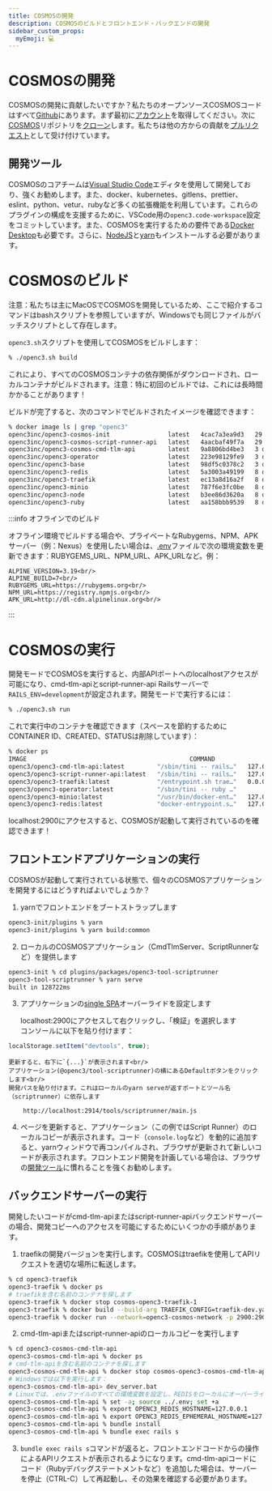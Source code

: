 ```yaml
---
title: COSMOSの開発
description: COSMOSのビルドとフロントエンド・バックエンドの開発
sidebar_custom_props:
  myEmoji: 💻
---
```


# COSMOSの開発

COSMOSの開発に貢献したいですか？私たちのオープンソースCOSMOSコードはすべて[Github](https://github.com/)にあります。まず最初に[アカウント](https://github.com/join)を取得してください。次に[COSMOS](https://github.com/openc3/cosmos)リポジトリを[クローン](https://docs.github.com/ja/repositories/creating-and-managing-repositories/cloning-a-repository)します。私たちは他の方からの貢献を[プルリクエスト](https://docs.github.com/ja/pull-requests/collaborating-with-pull-requests/proposing-changes-to-your-work-with-pull-requests/about-pull-requests)として受け付けています。

## 開発ツール

COSMOSのコアチームは[Visual Studio Code](https://code.visualstudio.com/)エディタを使用して開発しており、強くお勧めします。また、docker、kubernetes、gitlens、prettier、eslint、python、vetur、rubyなど多くの拡張機能を利用しています。これらのプラグインの構成を支援するために、VSCode用の`openc3.code-workspace`設定をコミットしています。また、COSMOSを実行するための要件である[Docker Desktop](https://www.docker.com/products/docker-desktop)も必要です。さらに、[NodeJS](https://nodejs.org/ja/download/)と[yarn](https://yarnpkg.com/getting-started/install)もインストールする必要があります。

# COSMOSのビルド

注意：私たちは主にMacOSでCOSMOSを開発しているため、ここで紹介するコマンドはbashスクリプトを参照していますが、Windowsでも同じファイルがバッチスクリプトとして存在します。

`openc3.sh`スクリプトを使用してCOSMOSをビルドします：

```bash
% ./openc3.sh build
```

これにより、すべてのCOSMOSコンテナの依存関係がダウンロードされ、ローカルコンテナがビルドされます。注意：特に初回のビルドでは、これには長時間かかることがあります！

ビルドが完了すると、次のコマンドでビルドされたイメージを確認できます：

```bash
% docker image ls | grep "openc3"
openc3inc/openc3-cosmos-init                latest   4cac7a3ea9d3   29 hours ago   446MB
openc3inc/openc3-cosmos-script-runner-api   latest   4aacbaf49f7a   29 hours ago   431MB
openc3inc/openc3-cosmos-cmd-tlm-api         latest   9a8806bd4be3   3 days ago     432MB
openc3inc/openc3-operator                   latest   223e98129fe9   3 days ago     405MB
openc3inc/openc3-base                       latest   98df5c0378c2   3 days ago     405MB
openc3inc/openc3-redis                      latest   5a3003a49199   8 days ago     111MB
openc3inc/openc3-traefik                    latest   ec13a8d16a2f   8 days ago     104MB
openc3inc/openc3-minio                      latest   787f6e3fc0be   8 days ago     238MB
openc3inc/openc3-node                       latest   b3ee86d3620a   8 days ago     372MB
openc3inc/openc3-ruby                       latest   aa158bbb9539   8 days ago     326MB
```

:::info オフラインでのビルド

オフライン環境でビルドする場合や、プライベートなRubygems、NPM、APKサーバー（例：Nexus）を使用したい場合は、[.env](https://github.com/openc3/cosmos/blob/main/.env)ファイルで次の環境変数を更新できます：RUBYGEMS_URL、NPM_URL、APK_URLなど。例：

    ALPINE_VERSION=3.19<br/>
    ALPINE_BUILD=7<br/>
    RUBYGEMS_URL=https://rubygems.org<br/>
    NPM_URL=https://registry.npmjs.org<br/>
    APK_URL=http://dl-cdn.alpinelinux.org<br/>

:::

# COSMOSの実行

開発モードでCOSMOSを実行すると、内部APIポートへのlocalhostアクセスが可能になり、cmd-tlm-apiとscript-runner-api Railsサーバーで`RAILS_ENV=development`が設定されます。開発モードで実行するには：

```bash
% ./openc3.sh run
```

これで実行中のコンテナを確認できます（スペースを節約するためにCONTAINER ID、CREATED、STATUSは削除しています）：

```bash
% docker ps
IMAGE                                             COMMAND                  PORTS                      NAMES
openc3/openc3-cmd-tlm-api:latest         "/sbin/tini -- rails…"   127.0.0.1:2901->2901/tcp   cosmos-openc3-cmd-tlm-api-1
openc3/openc3-script-runner-api:latest   "/sbin/tini -- rails…"   127.0.0.1:2902->2902/tcp   cosmos-openc3-script-runner-api-1
openc3/openc3-traefik:latest             "/entrypoint.sh trae…"   0.0.0.0:2900->80/tcp       cosmos-openc3-traefik-1
openc3/openc3-operator:latest            "/sbin/tini -- ruby …"                              cosmos-openc3-operator-1
openc3/openc3-minio:latest               "/usr/bin/docker-ent…"   127.0.0.1:9000->9000/tcp   cosmos-openc3-minio-1
openc3/openc3-redis:latest               "docker-entrypoint.s…"   127.0.0.1:6379->6379/tcp   cosmos-openc3-redis-1
```

localhost:2900にアクセスすると、COSMOSが起動して実行されているのを確認できます！

## フロントエンドアプリケーションの実行

COSMOSが起動して実行されている状態で、個々のCOSMOSアプリケーションを開発するにはどうすればよいでしょうか？

1. yarnでフロントエンドをブートストラップします

```bash
openc3-init/plugins % yarn
openc3-init/plugins % yarn build:common
```

2. ローカルのCOSMOSアプリケーション（CmdTlmServer、ScriptRunnerなど）を提供します

```bash
openc3-init % cd plugins/packages/openc3-tool-scriptrunner
openc3-tool-scriptrunner % yarn serve
built in 128722ms
```

3. アプリケーションの[single SPA](https://single-spa.js.org/)オーバーライドを設定します

    localhost:2900にアクセスして右クリックし、「検証」を選択します<br/>
    コンソールに以下を貼り付けます：

```javascript
localStorage.setItem("devtools", true);
```

    更新すると、右下に`{...}`が表示されます<br/>
    アプリケーション(@openc3/tool-scriptrunner)の横にあるDefaultボタンをクリックします<br/>
    開発パスを貼り付けます。これはローカルのyarn serveが返すポートとツール名（scriptrunner）に依存します

        http://localhost:2914/tools/scriptrunner/main.js

4. ページを更新すると、アプリケーション（この例ではScript Runner）のローカルコピーが表示されます。コード（`console.log`など）を動的に追加すると、yarnウィンドウで再コンパイルされ、ブラウザが更新されて新しいコードが表示されます。フロントエンド開発を計画している場合は、ブラウザの[開発ツール](https://developer.chrome.com/docs/devtools/overview/)に慣れることを強くお勧めします。

## バックエンドサーバーの実行

開発したいコードがcmd-tlm-apiまたはscript-runner-apiバックエンドサーバーの場合、開発コピーへのアクセスを可能にするためにいくつかの手順があります。

1. traefikの開発バージョンを実行します。COSMOSはtraefikを使用してAPIリクエストを適切な場所に転送します。

```bash
% cd openc3-traefik
openc3-traefik % docker ps
# traefikを含む名前のコンテナを探します
openc3-traefik % docker stop cosmos-openc3-traefik-1
openc3-traefik % docker build --build-arg TRAEFIK_CONFIG=traefik-dev.yaml -t openc3-traefik-dev .
openc3-traefik % docker run --network=openc3-cosmos-network -p 2900:2900 -it --rm openc3-traefik-dev
```

2. cmd-tlm-apiまたはscript-runner-apiのローカルコピーを実行します

```bash
% cd openc3-cosmos-cmd-tlm-api
openc3-cosmos-cmd-tlm-api % docker ps
# cmd-tlm-apiを含む名前のコンテナを探します
openc3-cosmos-cmd-tlm-api % docker stop cosmos-openc3-cosmos-cmd-tlm-api-1
# Windowsでは以下を実行します：
openc3-cosmos-cmd-tlm-api> dev_server.bat
# Linuxでは、.envファイルのすべての環境変数を設定し、REDISをローカルにオーバーライドします
openc3-cosmos-cmd-tlm-api % set -a; source ../.env; set +a
openc3-cosmos-cmd-tlm-api % export OPENC3_REDIS_HOSTNAME=127.0.0.1
openc3-cosmos-cmd-tlm-api % export OPENC3_REDIS_EPHEMERAL_HOSTNAME=127.0.0.1
openc3-cosmos-cmd-tlm-api % bundle install
openc3-cosmos-cmd-tlm-api % bundle exec rails s
```

3. `bundle exec rails s`コマンドが返ると、フロントエンドコードからの操作によるAPIリクエストが表示されるようになります。cmd-tlm-apiコードにコード（Rubyデバッグステートメントなど）を追加した場合は、サーバーを停止（CTRL-C）して再起動し、その効果を確認する必要があります。
